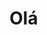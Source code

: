 <h1>Olá</h1>
<!---
EnzoM123/EnzoM123 is a ✨ special ✨ repository because its `README.md` (this file) appears on your GitHub profile.
You can click the Preview link to take a look at your changes.
--->
